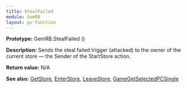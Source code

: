 ```yaml
---
title: StealFailed
module: GemRB
layout: gs-function
---
```


**Prototype:** GemRB.StealFailed ()

**Description:** Sends the steal failed trigger (attacked) to the owner 
of the current store — the Sender of the StartStore action.

**Return value:** N/A

**See also:** [GetStore](GetStore.md), [EnterStore](EnterStore.md), [LeaveStore](LeaveStore.md), [GameGetSelectedPCSingle](GameGetSelectedPCSingle.md)

